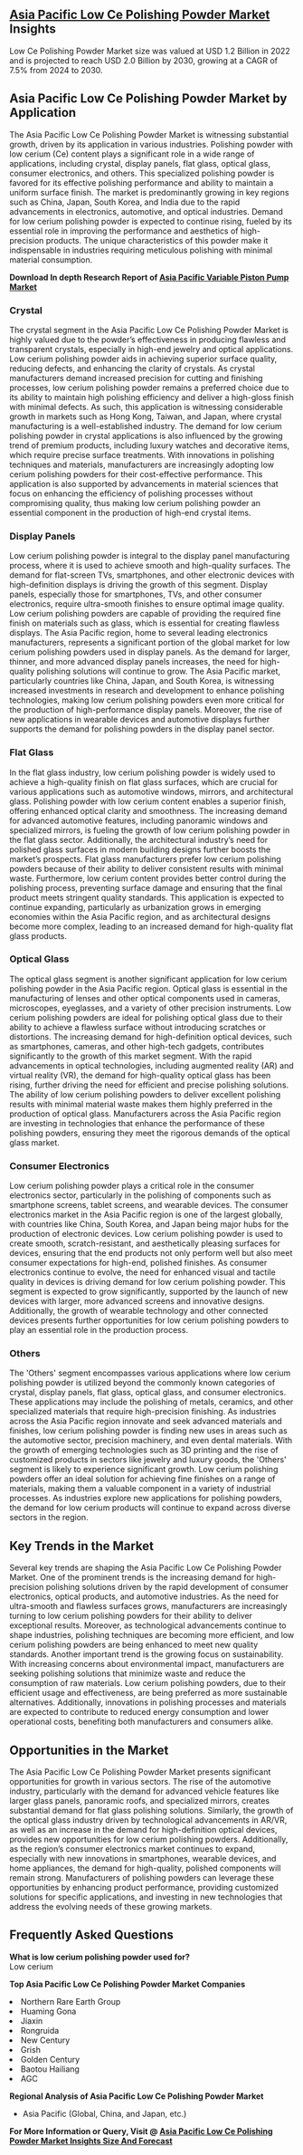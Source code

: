 <h2><a href="https://www.verifiedmarketreports.com/download-sample/?rid=56530&amp;utm_source=Github-Feb&amp;utm_medium=219" target="_blank">Asia Pacific Low Ce Polishing Powder Market</a> Insights</h2><p>Low Ce Polishing Powder Market size was valued at USD 1.2 Billion in 2022 and is projected to reach USD 2.0 Billion by 2030, growing at a CAGR of 7.5% from 2024 to 2030.</p><p><h2>Asia Pacific Low Ce Polishing Powder Market by Application</h2> <p>The Asia Pacific Low Ce Polishing Powder Market is witnessing substantial growth, driven by its application in various industries. Polishing powder with low cerium (Ce) content plays a significant role in a wide range of applications, including crystal, display panels, flat glass, optical glass, consumer electronics, and others. This specialized polishing powder is favored for its effective polishing performance and ability to maintain a uniform surface finish. The market is predominantly growing in key regions such as China, Japan, South Korea, and India due to the rapid advancements in electronics, automotive, and optical industries. Demand for low cerium polishing powder is expected to continue rising, fueled by its essential role in improving the performance and aesthetics of high-precision products. The unique characteristics of this powder make it indispensable in industries requiring meticulous polishing with minimal material consumption. <p><strong>Download In depth Research Report of <a href="https://www.verifiedmarketreports.com/download-sample/?rid=236118&amp;utm_source=Pulse-Dec&amp;utm_medium=219" target="_blank">Asia Pacific Variable Piston Pump Market</a></strong></p></p> <h3>Crystal</h3> <p>The crystal segment in the Asia Pacific Low Ce Polishing Powder Market is highly valued due to the powder’s effectiveness in producing flawless and transparent crystals, especially in high-end jewelry and optical applications. Low cerium polishing powder aids in achieving superior surface quality, reducing defects, and enhancing the clarity of crystals. As crystal manufacturers demand increased precision for cutting and finishing processes, low cerium polishing powder remains a preferred choice due to its ability to maintain high polishing efficiency and deliver a high-gloss finish with minimal defects. As such, this application is witnessing considerable growth in markets such as Hong Kong, Taiwan, and Japan, where crystal manufacturing is a well-established industry. The demand for low cerium polishing powder in crystal applications is also influenced by the growing trend of premium products, including luxury watches and decorative items, which require precise surface treatments. With innovations in polishing techniques and materials, manufacturers are increasingly adopting low cerium polishing powders for their cost-effective performance. This application is also supported by advancements in material sciences that focus on enhancing the efficiency of polishing processes without compromising quality, thus making low cerium polishing powder an essential component in the production of high-end crystal items.</p> <h3>Display Panels</h3> <p>Low cerium polishing powder is integral to the display panel manufacturing process, where it is used to achieve smooth and high-quality surfaces. The demand for flat-screen TVs, smartphones, and other electronic devices with high-definition displays is driving the growth of this segment. Display panels, especially those for smartphones, TVs, and other consumer electronics, require ultra-smooth finishes to ensure optimal image quality. Low cerium polishing powders are capable of providing the required fine finish on materials such as glass, which is essential for creating flawless displays. The Asia Pacific region, home to several leading electronics manufacturers, represents a significant portion of the global market for low cerium polishing powders used in display panels. As the demand for larger, thinner, and more advanced display panels increases, the need for high-quality polishing solutions will continue to grow. The Asia Pacific market, particularly countries like China, Japan, and South Korea, is witnessing increased investments in research and development to enhance polishing technologies, making low cerium polishing powders even more critical for the production of high-performance display panels. Moreover, the rise of new applications in wearable devices and automotive displays further supports the demand for polishing powders in the display panel sector.</p> <h3>Flat Glass</h3> <p>In the flat glass industry, low cerium polishing powder is widely used to achieve a high-quality finish on flat glass surfaces, which are crucial for various applications such as automotive windows, mirrors, and architectural glass. Polishing powder with low cerium content enables a superior finish, offering enhanced optical clarity and smoothness. The increasing demand for advanced automotive features, including panoramic windows and specialized mirrors, is fueling the growth of low cerium polishing powder in the flat glass sector. Additionally, the architectural industry’s need for polished glass surfaces in modern building designs further boosts the market’s prospects. Flat glass manufacturers prefer low cerium polishing powders because of their ability to deliver consistent results with minimal waste. Furthermore, low cerium content provides better control during the polishing process, preventing surface damage and ensuring that the final product meets stringent quality standards. This application is expected to continue expanding, particularly as urbanization grows in emerging economies within the Asia Pacific region, and as architectural designs become more complex, leading to an increased demand for high-quality flat glass products.</p> <h3>Optical Glass</h3> <p>The optical glass segment is another significant application for low cerium polishing powder in the Asia Pacific region. Optical glass is essential in the manufacturing of lenses and other optical components used in cameras, microscopes, eyeglasses, and a variety of other precision instruments. Low cerium polishing powders are ideal for polishing optical glass due to their ability to achieve a flawless surface without introducing scratches or distortions. The increasing demand for high-definition optical devices, such as smartphones, cameras, and other high-tech gadgets, contributes significantly to the growth of this market segment. With the rapid advancements in optical technologies, including augmented reality (AR) and virtual reality (VR), the demand for high-quality optical glass has been rising, further driving the need for efficient and precise polishing solutions. The ability of low cerium polishing powders to deliver excellent polishing results with minimal material waste makes them highly preferred in the production of optical glass. Manufacturers across the Asia Pacific region are investing in technologies that enhance the performance of these polishing powders, ensuring they meet the rigorous demands of the optical glass market.</p> <h3>Consumer Electronics</h3> <p>Low cerium polishing powder plays a critical role in the consumer electronics sector, particularly in the polishing of components such as smartphone screens, tablet screens, and wearable devices. The consumer electronics market in the Asia Pacific region is one of the largest globally, with countries like China, South Korea, and Japan being major hubs for the production of electronic devices. Low cerium polishing powder is used to create smooth, scratch-resistant, and aesthetically pleasing surfaces for devices, ensuring that the end products not only perform well but also meet consumer expectations for high-end, polished finishes. As consumer electronics continue to evolve, the need for enhanced visual and tactile quality in devices is driving demand for low cerium polishing powder. This segment is expected to grow significantly, supported by the launch of new devices with larger, more advanced screens and innovative designs. Additionally, the growth of wearable technology and other connected devices presents further opportunities for low cerium polishing powders to play an essential role in the production process.</p> <h3>Others</h3> <p>The 'Others' segment encompasses various applications where low cerium polishing powder is utilized beyond the commonly known categories of crystal, display panels, flat glass, optical glass, and consumer electronics. These applications may include the polishing of metals, ceramics, and other specialized materials that require high-precision finishing. As industries across the Asia Pacific region innovate and seek advanced materials and finishes, low cerium polishing powder is finding new uses in areas such as the automotive sector, precision machinery, and even dental materials. With the growth of emerging technologies such as 3D printing and the rise of customized products in sectors like jewelry and luxury goods, the 'Others' segment is likely to experience significant growth. Low cerium polishing powders offer an ideal solution for achieving fine finishes on a range of materials, making them a valuable component in a variety of industrial processes. As industries explore new applications for polishing powders, the demand for low cerium products will continue to expand across diverse sectors in the region.</p> <h2>Key Trends in the Market</h2> <p>Several key trends are shaping the Asia Pacific Low Ce Polishing Powder Market. One of the prominent trends is the increasing demand for high-precision polishing solutions driven by the rapid development of consumer electronics, optical products, and automotive industries. As the need for ultra-smooth and flawless surfaces grows, manufacturers are increasingly turning to low cerium polishing powders for their ability to deliver exceptional results. Moreover, as technological advancements continue to shape industries, polishing techniques are becoming more efficient, and low cerium polishing powders are being enhanced to meet new quality standards. Another important trend is the growing focus on sustainability. With increasing concerns about environmental impact, manufacturers are seeking polishing solutions that minimize waste and reduce the consumption of raw materials. Low cerium polishing powders, due to their efficient usage and effectiveness, are being preferred as more sustainable alternatives. Additionally, innovations in polishing processes and materials are expected to contribute to reduced energy consumption and lower operational costs, benefiting both manufacturers and consumers alike.</p> <h2>Opportunities in the Market</h2> <p>The Asia Pacific Low Ce Polishing Powder Market presents significant opportunities for growth in various sectors. The rise of the automotive industry, particularly with the demand for advanced vehicle features like larger glass panels, panoramic roofs, and specialized mirrors, creates substantial demand for flat glass polishing solutions. Similarly, the growth of the optical glass industry driven by technological advancements in AR/VR, as well as an increase in the demand for high-definition optical devices, provides new opportunities for low cerium polishing powders. Additionally, as the region’s consumer electronics market continues to expand, especially with new innovations in smartphones, wearable devices, and home appliances, the demand for high-quality, polished components will remain strong. Manufacturers of polishing powders can leverage these opportunities by enhancing product performance, providing customized solutions for specific applications, and investing in new technologies that address the evolving needs of these growing markets.</p> <h2>Frequently Asked Questions</h2> <p><strong>What is low cerium polishing powder used for?</strong><br>Low cerium</p><p><strong>Top Asia Pacific Low Ce Polishing Powder Market Companies</strong></p><div data-test-id=""><p><li>Northern Rare Earth Group</li><li> Huaming Gona</li><li> Jiaxin</li><li> Rongruida</li><li> New Century</li><li> Grish</li><li> Golden Century</li><li> Baotou Hailiang</li><li> AGC</li></p><div><strong>Regional Analysis of&nbsp;Asia Pacific Low Ce Polishing Powder Market</strong></div><ul><li dir="ltr"><p dir="ltr">Asia Pacific (Global, China, and Japan, etc.)</p></li></ul><p><strong>For More Information or Query, Visit @&nbsp;</strong><strong><a href="https://www.verifiedmarketreports.com/product/global-low-ce-polishing-powder-market-2019-by-manufacturers-regions-type-and-application-forecast-to-2024/?utm_source=Github-Feb&amp;utm_medium=219" target="_blank">Asia Pacific Low Ce Polishing Powder Market Insights Size And Forecast</a></strong></p></div><h2>&nbsp;</h2><div data-test-id="">&nbsp;</div>
